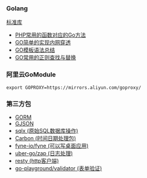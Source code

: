 ### Golang
[标准库](./standard/README.md)

- [PHP常用的函数对应的Go方法](./php_functions.md)
- [GO简单的实现内网穿透](https://www.cnblogs.com/jkko123/p/7218685.html)
- [GO模板语法总结](https://www.cnblogs.com/jkko123/p/7018406.html)
- [GO常用的正则查找与替换](https://www.cnblogs.com/jkko123/p/8329515.html)

### 阿里云GoModule
```shell
export GOPROXY=https://mirrors.aliyun.com/goproxy/
```

### 第三方包
- [GORM](https://github.com/go-gorm/gorm)
- [GJSON](https://github.com/tidwall/gjson)
- [sqlx (原始SQL数据库操作)](https://github.com/jmoiron/sqlx)
- [Carbon (时间日期处理包)](https://github.com/golang-module/carbon)
- [fyne-io/fyne (可以写桌面应用)](https://github.com/fyne-io/fyne)
- [uber-go/zap (日志处理)](https://github.com/uber-go/zap)
- [resty (http客户端)](https://github.com/go-resty/resty)
- [go-playground/validator (表单验证)](https://github.com/go-playground/validator)
